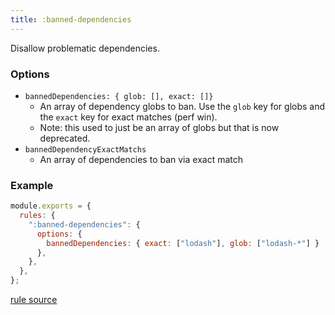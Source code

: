 ```yaml
---
title: :banned-dependencies
---
```


Disallow problematic dependencies.

### Options

- `bannedDependencies: { glob: [], exact: []}`
  - An array of dependency globs to ban. Use the `glob` key for globs and the `exact` key for exact matches (perf win).
  - Note: this used to just be an array of globs but that is now deprecated.
- `bannedDependencyExactMatchs`
  - An array of dependencies to ban via exact match

### Example

```javascript
module.exports = {
  rules: {
    ":banned-dependencies": {
      options: {
        bannedDependencies: { exact: ["lodash"], glob: ["lodash-*"] }
      },
    },
  },
};
```

[rule source](https://github.com/monorepolint/monorepolint/blob/master/packages/rules/src/bannedDependencies.ts)

